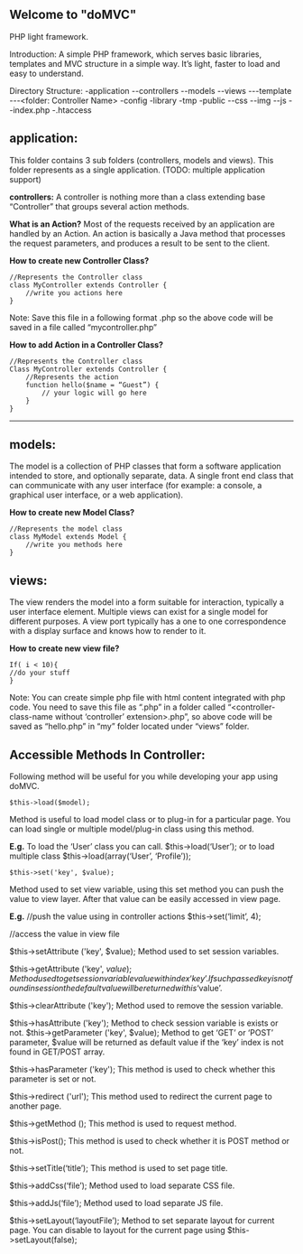 Welcome to "doMVC"
------------------

PHP light framework.

Introduction:
A simple PHP framework, which serves basic libraries, templates and MVC structure in a simple way. It’s light, faster to load and easy to understand.

Directory Structure:
-application
 --controllers
 --models
 --views
  ---template
  ---<folder: Controller Name>
-config
-library
-tmp
-public
 --css
 --img
 --js
 --index.php
-.htaccess


application:
------------

This folder contains 3 sub folders (controllers, models and views). This folder represents as a single application. (TODO: multiple application support)

**controllers:**
	A controller is nothing more than a class extending base “Controller” that groups several action methods.

**What is an Action?**
Most of the requests received by an application are handled by an Action.
An action is basically a Java method that processes the request parameters, and produces a result to be sent to the client.

**How to create new Controller Class?**
	
	//Represents the Controller class
	class MyController extends Controller {
		//write you actions here
	}
	

Note: Save this file in a following format
<controller-name-in-small-case>.php so the above code will be saved in a file called “mycontroller.php”

**How to add Action in a Controller Class?**

	//Represents the Controller class
	Class MyController extends Controller {
		//Represents the action
		function hello($name = “Guest”) {
			// your logic will go here
		}
	}


---
models:
------

The model is a collection of PHP classes that form a software application intended to store, and optionally separate, data. A single front end class that can communicate with any user interface (for example: a console, a graphical user interface, or a web application).

**How to create new Model Class?**
	
	//Represents the model class
	class MyModel extends Model {
		//write you methods here
	}


views:
------

The view renders the model into a form suitable for interaction, typically a user interface element. Multiple views can exist for a single model for different purposes. A view port typically has a one to one correspondence with a display surface and knows how to render to it.

**How to create new view file?**
	
	If( i < 10){
	//do your stuff
	}
	
Note: You can create simple php file with html content integrated with php code. You need to save this file as “<action-name>.php” in a folder called “<controller-class-name without ‘controller’ extension>.php”, so above code will be saved as “hello.php” in “my” folder located under “views” folder.


Accessible Methods In Controller:
--------------------------------

Following method will be useful for you while developing your app using doMVC.
	
	$this->load($model);
	
Method is useful to load model class or to plug-in for a particular page. You can load single or multiple model/plug-in class using this method.

**E.g.**
To load the ‘User’ class you can call.
$this->load(‘User’); or to load multiple class $this->load(array(‘User’, ‘Profile’));

	$this->set('key', $value);
	
Method used to set view variable, using this set method you can push the value to view layer. After that value can be easily accessed in view page.

**E.g.**
//push the value using in controller actions
$this->set(‘limit’, 4);

//access the value in view file
<?php echo $limit; ?>


$this->setAttribute ('key', $value);
Method used to set session variables.

$this->getAttribute ('key', $value);
Method used to get session variable value with index ‘key’. If such passed key is not found in session the default value will be returned with is ‘$value’.

$this->clearAttribute ('key');
Method used to remove the session variable.

$this->hasAttribute ('key');
Method to check session variable is exists or not.
$this->getParameter ('key', $value);
Method to get ‘GET’ or ‘POST’ parameter, $value will be returned as default value if the ‘key’ index is not found in GET/POST array.

$this->hasParameter ('key');
This method is used to check whether this parameter is set or not.

$this->redirect ('url');
This method used to redirect the current page to another page.

$this->getMethod ();
This method is used to request method.

$this->isPost();
This method is used to check whether it is POST method or not.

$this->setTitle(‘title’);
This method is used to set page title.

$this->addCss(‘file’);
Method used to load separate CSS file.

$this->addJs(‘file’);
Method used to load separate JS file.

$this->setLayout(‘layoutFile’);
Method to set separate layout for current page. You can disable to layout for the current page using $this->setLayout(false);
